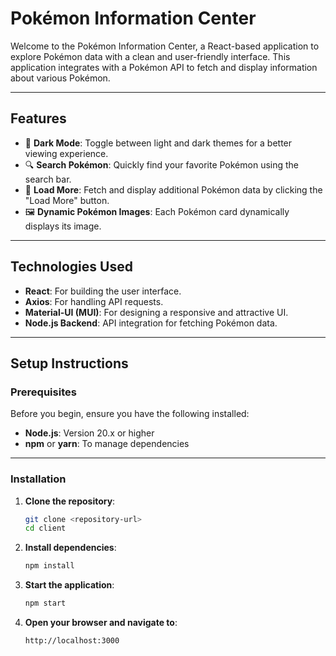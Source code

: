# Pokémon Information Center

Welcome to the Pokémon Information Center, a React-based application to explore Pokémon data with a clean and user-friendly interface. This application integrates with a Pokémon API to fetch and display information about various Pokémon.

---

## Features

- 🌌 **Dark Mode**: Toggle between light and dark themes for a better viewing experience.
- 🔍 **Search Pokémon**: Quickly find your favorite Pokémon using the search bar.
- 🔄 **Load More**: Fetch and display additional Pokémon data by clicking the "Load More" button.
- 🖼️ **Dynamic Pokémon Images**: Each Pokémon card dynamically displays its image.

---

## Technologies Used

- **React**: For building the user interface.
- **Axios**: For handling API requests.
- **Material-UI (MUI)**: For designing a responsive and attractive UI.
- **Node.js Backend**: API integration for fetching Pokémon data.

---

## Setup Instructions

### Prerequisites

Before you begin, ensure you have the following installed:

- **Node.js**: Version 20.x or higher
- **npm** or **yarn**: To manage dependencies

---

### Installation

1. **Clone the repository**:

   ```bash
   git clone <repository-url>
   cd client
   ```

2. **Install dependencies**:

   ```bash
   npm install
   ```

3. **Start the application**:

   ```bash
   npm start
   ```

4. **Open your browser and navigate to**:

   ```text
   http://localhost:3000
   ```

